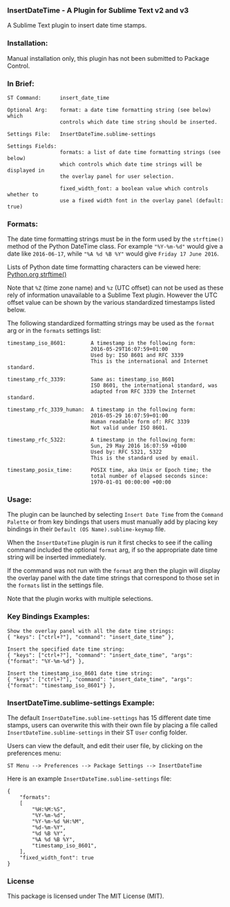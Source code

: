 ### InsertDateTime - A Plugin for Sublime Text v2 and v3

A Sublime Text plugin to insert date time stamps.

### Installation:

Manual installation only, this plugin has not been submitted to Package Control.

### In Brief:

    ST Command:      insert_date_time

    Optional Arg:    format: a date time formatting string (see below) which
                     controls which date time string should be inserted.

    Settings File:   InsertDateTime.sublime-settings

    Settings Fields:
                     formats: a list of date time formatting strings (see below)
                     which controls which date time strings will be displayed in
                     the overlay panel for user selection.

                     fixed_width_font: a boolean value which controls whether to
                     use a fixed width font in the overlay panel (default: true)

### Formats:

The date time formatting strings must be in the form used by the `strftime()` method of the Python DateTime class. For example `"%Y-%m-%d"` would give a date like `2016-06-17`, while `"%A %d %B %Y"` would give `Friday 17 June 2016`.

Lists of Python date time formatting characters can be viewed here: [Python.org strftime()](http://docs.python.org/3.3/library/time.html#time.strftime)

Note that `%Z` (time zone name) and `%z` (UTC offset) can not be used as these rely of information unavailable to a Sublime Text plugin. However the UTC offset value can be shown by the various standardized timestamps listed below.

The following standardized formatting strings may be used as the `format` arg or in the `formats` settings list:

    timestamp_iso_8601:        A timestamp in the following form:
                               2016-05-29T16:07:59+01:00
                               Used by: ISO 8601 and RFC 3339
                               This is the international and Internet standard.

    timestamp_rfc_3339:        Same as: timestamp_iso_8601
                               ISO 8601, the international standard, was
                               adapted from RFC 3339 the Internet standard.

    timestamp_rfc_3339_human:  A timestamp in the following form:
                               2016-05-29 16:07:59+01:00
                               Human readable form of: RFC 3339
                               Not valid under ISO 8601.

    timestamp_rfc_5322:        A timestamp in the following form:
                               Sun, 29 May 2016 16:07:59 +0100
                               Used by: RFC 5321, 5322
                               This is the standard used by email.

    timestamp_posix_time:      POSIX time, aka Unix or Epoch time; the
                               total number of elapsed seconds since:
                               1970-01-01 00:00:00 +00:00

### Usage:

The plugin can be launched by selecting `Insert Date Time` from the `Command Palette` or from key bindings that users must manually add by placing key bindings in their `Default (OS Name).sublime-keymap` file.

When the `InsertDateTime` plugin is run it first checks to see if the calling command included the optional `format` arg, if so the appropriate date time string will be inserted immediately.

If the command was not run with the `format` arg then the plugin will display the overlay panel with the date time strings that correspond to those set in the `formats` list in the settings file.

Note that the plugin works with multiple selections.

### Key Bindings Examples:

    Show the overlay panel with all the date time strings:
    { "keys": ["ctrl+?"], "command": "insert_date_time" },

    Insert the specified date time string:
    { "keys": ["ctrl+?"], "command": "insert_date_time", "args": {"format": "%Y-%m-%d"} },

    Insert the timestamp_iso_8601 date time string:
    { "keys": ["ctrl+?"], "command": "insert_date_time", "args": {"format": "timestamp_iso_8601"} },

### InsertDateTime.sublime-settings Example:

The default `InsertDateTime.sublime-settings` has 15 different date time stamps, users can overwrite this with their own file by placing a file called `InsertDateTime.sublime-settings` in their ST `User` config folder.

Users can view the default, and edit their user file, by clicking on the preferences menu:

    ST Menu --> Preferences --> Package Settings --> InsertDateTime

Here is an example `InsertDateTime.sublime-settings` file:

    {
        "formats":
        [
            "%H:%M:%S",
            "%Y-%m-%d",
            "%Y-%m-%d %H:%M",
            "%d-%m-%Y",
            "%d %B %Y",
            "%A %d %B %Y",
            "timestamp_iso_8601",
        ],
        "fixed_width_font": true
    }

### License

This package is licensed under The MIT License (MIT).
